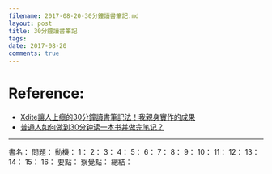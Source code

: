 ```yaml
---
filename: 2017-08-20-30分鐘讀書筆記.md
layout: post
title: 30分鐘讀書筆記
tags: 
date: 2017-08-20
comments: true
---
```


# Reference:
* [Xdite讓人上癮的30分鐘讀書筆記法！我親身實作的成果](https://www.managertoday.com.tw/columns/view/54330)
* [普通人如何做到30分钟读一本书并做完笔记？](https://mp.weixin.qq.com/s?__biz=MzI5MjM2Njg1MA==&mid=2247483776&idx=1&sn=da9926264ec45c401e16a0c019f1322e&chksm=ec033eeddb74b7fb7c6bdd016a7a8ebfcf15376c84a0837d791158af3169526cd758e523de45&scene=0&key=49e9be4308d1a4e638216fab3682ed7012068060156e346bd2f9389ec31b4649b00ac771285844bdc25f5f5182a8e68013016d512bc3a07a0616b79082bb112e342f16ae32ad4aeecc542ec687125ab9&ascene=0&uin=MTk3NDExNzA0Mg==&devicetype=iMac%20MacBookPro11,5%20OSX%20OSX%2010.11.6%20build%2815G31%29&version=12010210&nettype=WIFI&fontScale=100&pass_ticket=VhmQuxpLokdJc34OSivwM%2bLJb41r4kDZPEiYw%2bdBKhe3XBfyGFe5fpx8bLUdgG%2bM)

---
書名：
問題：
動機：
1：
2：
3：
4：
5：
6：
7：
8：
9：
10：
11：
12：
13：
14：
15：
16：
要點：
察覺點：
總結：